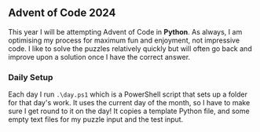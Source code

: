 ## Advent of Code 2024

This year I will be attempting Advent of Code in **Python**. As always, I am optimising my process for maximum fun and enjoyment, not impressive code. I like to solve the puzzles relatively quickly but will often go back and improve upon a solution once I have the correct answer.

### Daily Setup
Each day I run `.\day.ps1` which is a PowerShell script that sets up a folder for that day's work. It uses the current day of the month, so I have to make sure I get round to it on the day! It copies a template Python file, and some empty text files for my puzzle input and the test input.